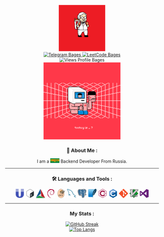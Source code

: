 <div id="header" align="center">
	<a href="https://github.com/melisha-git?tab=repositories">
		<img src="./gifs/giphy.gif" width="30%"/>
	</a>
	<div id="bages">
		<a href="https://t.me/melisssha">
			<img src="https://img.shields.io/badge/Telegram-blue?logo=telegram&style=plastic" alt="Telegram Bages"/>
		</a>
		<a href="https://leetcode.com/melisha-git/">
			<img src="https://img.shields.io/badge/LeetCode-black?logo=leetcode&style=plastic" alt="LeetCode Bages"/>
		</a>
	</div>
	<img src="https://komarev.com/ghpvc/?username=melisha-git&style=plastic&color=yellow" alt="Views Profile Bages"/>
</div>
<div align="center">
  <img src="./gifs/todayis.gif" width="50%"/>

### :drooling_face: About Me :

I am a <img src="./gifs/ilovecpp.gif" width="30"/> Backend Developer From Russia.

---

### :hammer_and_wrench: Languages and Tools :
<img src="./icons/unix.svg" title="Unix" alt="Unix" width="30" height="30"/>
<img src="./icons/bash.svg" title="bash" alt="bash" width="30" height="30"/>
<img src="./icons/cmake.svg" title="Cmake" alt="Cmake" width="30" height="30"/>
<img src="./icons/debian.svg" title="Debian" alt="Debian" width="30" height="30"/>
<img src="./icons/gcc.svg" title="gcc" alt="gcc" width="30" height="30"/>
<img src="./icons/mysql.svg" title="MySQL" alt="MySQL" width="30" height="30"/>
<img src="./icons/postgresql.svg" title="PostgreSQL" alt="PostgreSQL" width="30" height="30"/>
<img src="./icons/sqlite.svg" title="sqlite" alt="sqlite" width="30" height="30"/>
<img src="./icons/cplusplus-line.svg" title="cpp" alt="cpp" width="30" height="30"/>
<img src="./icons/c.svg" title="C" alt="C" width="30" height="30"/>
<img src="./icons/git.svg" title="Git" alt="Git" width="30" height="30"/>
<img src="./icons/vim.svg" title="Vim" alt="Vim" width="30" height="30"/>
<img src="./icons/visualstudio.svg" title="Visual Studio" alt="Visual Studio" width="30" height="30"/>

---

### My Stats :

[![GitHub Streak](http://github-readme-streak-stats.herokuapp.com?user=melisha-git&theme=dark&background=000000)](https://git.io/streak-stats)
<br>
[![Top Langs](https://github-readme-stats.vercel.app/api/top-langs/?username=melisha-git&layout=compact&theme=vision-friendly-dark)](https://github.com/anuraghazra/github-readme-stats)

</div>
